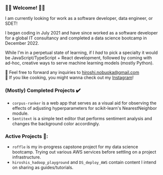 ### 🌸🌸 Welcome! 🌸🌸

I am currently looking for work as a software developer, data engineer, or SDET!

I began coding in July 2021 and have since worked as a software developer for a global IT consultancy and completed a data science bootcamp in December 2022.  

While I'm in a perpetual state of learning, if I _had_ to pick a specialty it would be JavaScript/TypeScript + React development, followed by coming with ad-hoc, creative ways to serve machine learning models (mostly Python).  

💌 Feel free to forward any inquiries to hiroshi.nobuoka@gmail.com  
:dango: If you like cooking, you might wanna check out my [Instagram](https://www.instagram.com/roshmadosh/)!  

### (Mostly) Completed Projects ✔️
- `corpus-ranker` is a web app that serves as a visual aid for observing the effects of adjusting hyperparameters for scikit-learn's NearestNeighbor module. 
- `Sentitext` is a simple text editor that performs sentiment analysis and changes the background color accordingly.  

### Active Projects 🚧:
- `roffle` is my in-progress capstone project for my data science bootcamp. Trying out various AWS services before settling on a project infrastructure.
- `hiroshis_hadoop_playground` and `DS_deploy_AWS` contain content I intend on sharing as guides/tutorials. 
